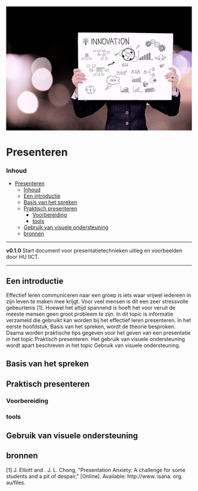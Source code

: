 ![logo](../Presenteren/img/presenting.jpg) [](logo-id)

# Presenteren[](title-id)

### Inhoud[](toc-id)

- [Presenteren](#presenteren)
    - [Inhoud](#inhoud)
  - [Een introductie](#een-introductie)
  - [Basis van het spreken](#basis-van-het-spreken)
  - [Praktisch presenteren](#praktisch-presenteren)
    - [Voorbereiding](#voorbereiding)
    - [tools](#tools)
  - [Gebruik van visuele ondersteuning](#gebruik-van-visuele-ondersteuning)
  - [bronnen](#bronnen)

---

**v0.1.0 [](version-id)** Start document voor presentatietechnieken uitleg en voorbeelden door HU IICT[](author-id).

---

## Een introductie

Effectief leren communiceren naar een groep is iets waar vrijwel iedereen in zijn leven te maken mee krijgt. Voor veel mensen is dit een zeer stressvolle gebeurtenis [1]. Hoewel het altijd spannend is hoeft het voor veruit de meeste mensen geen groot probleem te zijn. In dit topic is informatie verzameld die gebruikt kan worden bij het effectief leren presenteren. In het eerste hoofdstuk, Basis van het spreken, wordt de theorie besproken. Daarna worden praktische tips gegeven voor het geven van een presentatie in het topic Praktisch presenteren. Het gebruik van visuele ondersteuning wordt apart beschreven in het topic Gebruik van visuele ondersteuning. 

## Basis van het spreken



## Praktisch presenteren
### Voorbereiding
### tools  

## Gebruik van visuele ondersteuning



## bronnen

 [1] 	J. Elliott and . J. L. Chong, "Presentation Anxiety: A challenge for some students and a pit of despair," [Online]. Available: http://www. isana. org. au/files.

